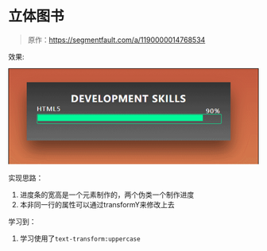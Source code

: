 # 立体图书

> 原作：https://segmentfault.com/a/1190000014768534

效果:

![技能卡](https://github.com/FengYangLiu/front-end-daily-challenges/blob/master/images/015-development-skills-card.gif)


实现思路：

1. 进度条的宽高是一个元素制作的，两个伪类一个制作进度
2. 本非同一行的属性可以通过transformY来修改上去

学习到：
1. 学习使用了`text-transform:uppercase`








